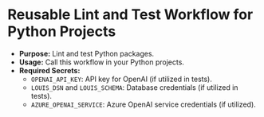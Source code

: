 # Reusable Lint and Test Workflow for Python Projects

- **Purpose:** Lint and test Python packages.
- **Usage:** Call this workflow in your Python projects.
- **Required Secrets:**
  - `OPENAI_API_KEY`: API key for OpenAI (if utilized in tests).
  - `LOUIS_DSN` and `LOUIS_SCHEMA`: Database credentials (if utilized in tests).
  - `AZURE_OPENAI_SERVICE`: Azure OpenAI service credentials (if utilized).
